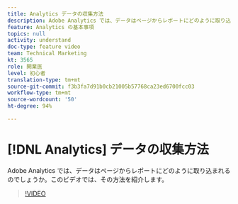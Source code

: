 ```yaml
---
title: Analytics データの収集方法
description: Adobe Analytics では、データはページからレポートにどのように取り込まれるのでしょうか。このビデオでは、その方法を紹介します。
feature: Analytics の基本事項
topics: null
activity: understand
doc-type: feature video
team: Technical Marketing
kt: 3565
role: 開業医
level: 初心者
translation-type: tm+mt
source-git-commit: f3b3fa7d91b0cb21005b57768ca23ed6700fcc03
workflow-type: tm+mt
source-wordcount: '50'
ht-degree: 94%

---
```



# [!DNL Analytics] データの収集方法

Adobe Analytics では、データはページからレポートにどのように取り込まれるのでしょうか。このビデオでは、その方法を紹介します。

>[!VIDEO](https://video.tv.adobe.com/v/28768/?quality=12)
